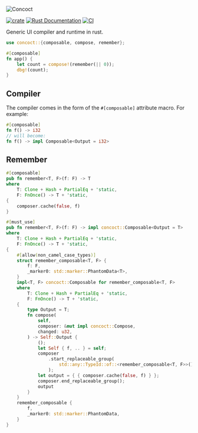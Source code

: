 ![Concoct](https://github.com/matthunz/viewbuilder/blob/main/logo.png?raw=true)

[![crate](https://img.shields.io/crates/v/concoct.svg)](https://crates.io/crates/concoct)
[![Rust Documentation](https://img.shields.io/badge/api-rustdoc-blue.svg)](https://docs.rs/concoct)
[![CI](https://github.com/matthunz/concoct/actions/workflows/rust.yml/badge.svg)](https://github.com/matthunz/concoct/actions/workflows/rust.yml)

Generic UI compiler and runtime in rust.

```rust
use concoct::{composable, compose, remember};

#[composable]
fn app() {
    let count = compose!(remember(|| 0));
    dbg!(count);
}
```

## Compiler
The compiler comes in the form of the `#[composable]` attribute macro.
For example:
```rust
#[composable]
fn f() -> i32
// will become:
fn f() -> impl Composable<Output = i32>
```

## Remember
```rust
#[composable]
pub fn remember<T, F>(f: F) -> T
where
    T: Clone + Hash + PartialEq + 'static,
    F: FnOnce() -> T + 'static,
{
    composer.cache(false, f)
}
```

```rust
#[must_use]
pub fn remember<T, F>(f: F) -> impl concoct::Composable<Output = T>
where
    T: Clone + Hash + PartialEq + 'static,
    F: FnOnce() -> T + 'static,
{
    #[allow(non_camel_case_types)]
    struct remember_composable<T, F> {
        f: F,
        _marker0: std::marker::PhantomData<T>,
    }
    impl<T, F> concoct::Composable for remember_composable<T, F>
    where
        T: Clone + Hash + PartialEq + 'static,
        F: FnOnce() -> T + 'static,
    {
        type Output = T;
        fn compose(
            self,
            composer: &mut impl concoct::Compose,
            changed: u32,
        ) -> Self::Output {
            ();
            let Self { f, .. } = self;
            composer
                .start_replaceable_group(
                    std::any::TypeId::of::<remember_composable<T, F>>(),
                );
            let output = { { composer.cache(false, f) } };
            composer.end_replaceable_group();
            output
        }
    }
    remember_composable {
        f,
        _marker0: std::marker::PhantomData,
    }
}
```